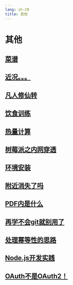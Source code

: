 ```yaml
---
lang: zh-CN
title: 其他
---
```

# 其他

## [菜谱](../other/菜谱.md)
## [近况。。。](../other/近况.md)
## [凡人修仙转](../other/计算机书单.md)
## [饮食训练](../other/饮食训练.md)
## [热量计算](../other/热量计算.md)
## [树莓派之内网穿透](../other/树莓派之内网穿透.md)
## [环境安装](../other/环境安装.md)
## [附近消失了吗](../other/附近消失了吗.md)
## [PDF内是什么](../other/PDF内是什么.md)
## [再学不会git就别用了](../other/再学不会git就别用了.md)
## [处理幂等性的思路](../other/处理幂等性的思路.md)
## [Node.js开发实践](../other/Node.js开发实践.md)
## [OAuth不是OAuth2！](../other/OAuth.md)
